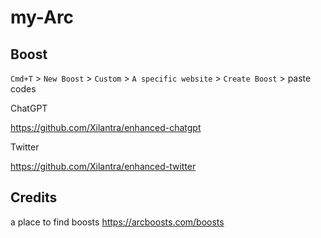 # my-Arc

## Boost
`Cmd+T` > `New Boost` > `Custom` > `A specific website` > `Create Boost` > paste codes

ChatGPT

https://github.com/Xilantra/enhanced-chatgpt

Twitter

https://github.com/Xilantra/enhanced-twitter

## Credits

a place to find boosts
https://arcboosts.com/boosts
